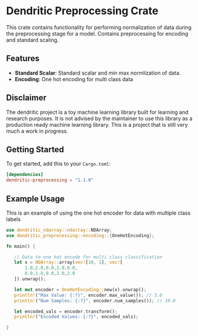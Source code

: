  # Dendritic Preprocessing Crate

 This crate contains functionality for performing normalization of data during the preprocessing stage for a model.
 Contains preprocessing for encoding and standard scaling.

 ## Features
 - **Standard Scalar**: Standard scalar and min max normlization of data.
 - **Encoding**: One hot encoding for multi class data

 ## Disclaimer
 The dendritic project is a toy machine learning library built for learning and research purposes.
 It is not advised by the maintainer to use this library as a production ready machine learning library.
 This is a project that is still very much a work in progress.

 ## Getting Started
 To get started, add this to your `Cargo.toml`:
 ```toml
 [dependencies]
 dendritic-preprocessing = "1.1.0"
 ```
 ## Example Usage
 This is an example of using the one hot encoder for data with multiple class labels
 ```rust
 use dendritic_ndarray::ndarray::NDArray;
 use dendritic_preprocessing::encoding::{OneHotEncoding};
 
 fn main() {

    // Data to one hot encode for multi class classification
    let x = NDArray::array(vec![10, 1], vec![
        1.0,2.0,0.0,2.0,0.0,
        0.0,1.0,0.0,2.0,2.0
    ]).unwrap();

    let mut encoder = OneHotEncoding::new(x).unwrap();
    println!("Max Value: {:?}", encoder.max_value()); // 3.0
    println!("Num Samples: {:?}", encoder.num_samples()); // 10.0 

    let encoded_vals = encoder.transform();
    println!("Encoded Values: {:?}", encoded_vals); 

 }
 ```